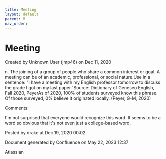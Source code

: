 ```yaml
---
title: Meeting
layout: default
parent: M
nav_order:
---
```


# Meeting

Created by  Unknown User (jmp46) on Dec 11, 2020

n. The joining of a group of people who share a common interest or goal. A meeting can be of an academic, professional, or social nature.Use in a sentence: “I have a meeting with my English professor tomorrow to discuss the grade I got on my last paper.”Source: Dictionary of Geneseo English, Fall 2020, PeyerAs of 2020, 100% of students surveyed know this phrase. Of those surveyed, 0% believe it originated locally. (Peyer, G-M, 2020) 

Comments:

I'm not surprised that everyone would recognize this word. It seems to be a word so obvious that it's not even just a college-based word.

Posted by drake at Dec 19, 2020 00:02

Document generated by Confluence on May 22, 2023 12:37

Atlassian
